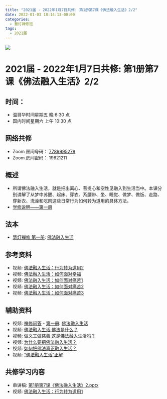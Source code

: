 ```yaml
---
title: "2021届 - 2022年1月7日共修: 第1册第7课《佛法融入生活》2/2"
date: 2022-01-03 18:14:13-08:00
categories:
  - 慧灯禅修班
tags:
  - 2021届
---
```

![](/f/up/maxresdefault.jpg)

# 2021届 - 2022年1月7日共修: 第1册第7课《佛法融入生活》2/2

## 时间：

* 温哥华时间星期五 晚 6:30 点
* 国内时间星期六 上午 10:30 点



## 网络共修

* Zoom 房间号码： [7789995278](https://us02web.zoom.us/j/7789995278?pwd=VjZmbWJFY2k2K0E5RVB2cTNIQmhqUT09) 
* Zoom 房间密码： 19621211



## 概述

* 所谓佛法融入生活，就是把出离心、菩提心和空性见融入到生活当中。本课分别讲解了从梦中苏醒、起床、穿衣、系腰带、坐、睡觉、做梦、做饭、走路、穿新衣、洗澡和吃肉这些日常行为如何转为道用的具体方法。
* [学修说明——第一册](https://fohuifayu.com/index.php/huideng-jiangtang/chanxiuke/zen-01/8649-zen01-instruction?title=%E4%BD%9B%E6%B3%95%E8%9E%8D%E5%85%A5%E7%94%9F%E6%B4%BB)

## 法本

* [慧灯禅修 第一册](https://fohuifayu.com/index.php/huideng-zhiguang/huideng-chanxiu/di-yi-ce): [佛法融入生活](https://fohuifayu.com/index.php/huideng-zhiguang/huideng-chanxiu/9169-a00085)
   

## 参考资料

* 视频: [佛法融入生活：行为转为道用2](https://fohuifayu.com/index.php/huideng-jiangtang/chanxiuke/zen-01/8250-l10041)
* 视频: [佛法融入生活：如何面对幸福](https://fohuifayu.com/index.php/huideng-jiangtang/chanxiuke/zen-02/8259-l10039)
* 视频: [佛法融入生活：如何面对痛苦1](https://fohuifayu.com/index.php/huideng-jiangtang/chanxiuke/zen-02/8256-l10036)
* 视频: [佛法融入生活：如何面对痛苦2](https://fohuifayu.com/index.php/huideng-jiangtang/chanxiuke/zen-02/8257-l10037)
* 视频: [佛法融入生活：如何面对痛苦3](https://fohuifayu.com/index.php/huideng-jiangtang/chanxiuke/zen-02/8258-l10038)



## 辅助资料

* 视频: [禅修问答](https://fohuifayu.com/index.php/shipin-jingcui/chanxiu-wenda) - [第一册](https://fohuifayu.com/index.php/shipin-jingcui/chanxiu-wenda/diyice): [佛法融入生活](https://fohuifayu.com/index.php/shipin-jingcui/chanxiu-wenda/diyice/ffrrsh)
* 视频: [佛法融入生活 佛法是什么？](https://fohuifayu.com/index.php/shipin-jingcui/jingcai-shipin/4424-Y10040-Y04?title=)
* 视频: [做义工做慈善 这是佛法融入生活吗？](https://fohuifayu.com/index.php/shipin-jingcui/jingcai-shipin/4411-Y10040-Y03?title=)
* 视频: [为什么要把佛法融入生活？](https://fohuifayu.com/index.php/shipin-jingcui/jingcai-shipin/4398-Y10040-Y01?title=)
* 视频: [如何把佛法真正融入生活？](https://fohuifayu.com/index.php/shipin-jingcui/wenda-zhailu/1728-V00348?title=%E4%BD%9B%E6%B3%95%E8%9E%8D%E5%85%A5%E7%94%9F%E6%B4%BB)
* 视频: [“佛法融入生活”正解](https://fohuifayu.com/index.php/shipin-jingcui/jingcai-shipin/5859-Y10038-Y01?title=)



## **共修学习内容**

* 串讲稿: [第1册第7课《佛法融入生活》2.pptx](https://s3.ap-northeast-1.wasabisys.com/hdcx/hdv/f/up/2020%E6%85%A7%E7%81%AF%E7%A6%85%E4%BF%AE%E7%8F%AD%E7%AC%AC%E5%8D%81%E4%BA%94%E5%A0%82%E8%AF%BE-%E4%BD%9B%E6%B3%95%E8%9E%8D%E5%85%A5%E7%94%9F%E6%B4%BB%E4%BA%8C.pptx)
* 视频: [](<>)[佛法融入生活：行为转为道用1](https://fohuifayu.com/index.php/huideng-jiangtang/chanxiuke/zen-01/8249-l10040)
